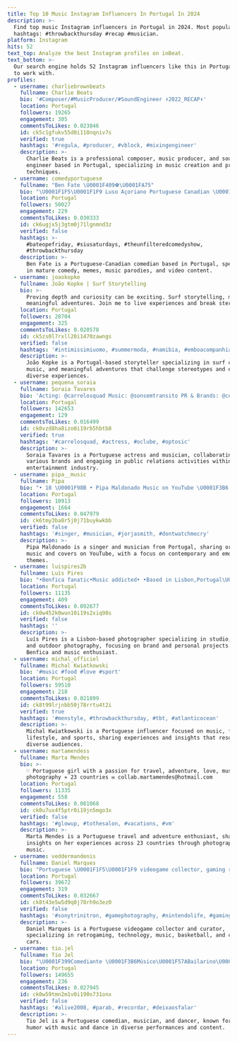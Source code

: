 ```yaml
---
title: Top 10 Music Instagram Influencers In Portugal In 2024
description: >-
  Find top music Instagram influencers in Portugal in 2024. Most popular
  hashtags: #throwbackthursday #recap #musician.
platform: Instagram
hits: 52
text_top: Analyze the best Instagram profiles on inBeat.
text_bottom: >-
  Our search engine holds 52 Instagram influencers like this in Portugal for you
  to work with.
profiles:
  - username: charliebrownbeats
    fullname: Charlie Beats
    bio: '#Composer/#MusicProducer/#SoundEngineer ⬇2022_RECAP⬇️'
    location: Portugal
    followers: 19265
    engagement: 305
    commentsToLikes: 0.023846
    id: ck5c1gfukv55d0i110nqniv7s
    verified: true
    hashtags: '#regula, #producer, #vblock, #mixingengineer'
    description: >-
      Charlie Beats is a professional composer, music producer, and sound
      engineer based in Portugal, specializing in music creation and production
      techniques.
  - username: comedyportuguese
    fullname: "Ben Fate \U0001F409⚽\U0001FA75"
    bio: "\U0001F1F5\U0001F1F9 Luso Açoriano Portuguese Canadian \U0001F1E8\U0001F1E6 \U0001F4F8 Memes, Videos, Music Parodies & Remixes\U0001F3B5 \U0001F51E Mature Portuguese Comedy \U0001F440 \U0001F30D For Booking Inquiries & Merch \U0001F447"
    location: Portugal
    followers: 50027
    engagement: 229
    commentsToLikes: 0.030333
    id: ck6ugjx5j3gtm0j71lgnmnd3z
    verified: false
    hashtags: >-
      #bateopefriday, #siusaturdays, #theunfilteredcomedyshow,
      #throwbackthursday
    description: >-
      Ben Fate is a Portuguese-Canadian comedian based in Portugal, specializing
      in mature comedy, memes, music parodies, and video content.
  - username: joaokopke
    fullname: João Kopke | Surf Storytelling
    bio: >-
      Proving depth and curiosity can be exciting. Surf storytelling, music and
      meaningful adventures. Join me to live experiences and break stereotypes!
    location: Portugal
    followers: 28704
    engagement: 325
    commentsToLikes: 0.020578
    id: ck5zs0l7rxll20i1470zawngs
    verified: false
    hashtags: '#intimissimiuomo, #summermoda, #namibia, #emboacompanhia'
    description: >-
      João Kopke is a Portugal-based storyteller specializing in surf culture,
      music, and meaningful adventures that challenge stereotypes and explore
      diverse experiences.
  - username: pequena_soraia
    fullname: Soraia Tavares
    bio: 'Acting: @carrelosquad Music: @sonsemtransito PR & Brands: @connosco.pt'
    location: Portugal
    followers: 142653
    engagement: 129
    commentsToLikes: 0.016499
    id: ck0vzd8ha8izo0i19rb5hbtb8
    verified: true
    hashtags: '#carrelosquad, #actress, #oclube, #optosic'
    description: >-
      Soraia Tavares is a Portuguese actress and musician, collaborating with
      various brands and engaging in public relations activities within the
      entertainment industry.
  - username: pipa__music
    fullname: Pipa
    bio: "• 18 \U0001F98B • Pipa Maldonado Music on YouTube \U0001F3B6 • Contact: ritabarradas@thinkoutloud.pt"
    location: Portugal
    followers: 10913
    engagement: 1664
    commentsToLikes: 0.047979
    id: ck6tmy3ba8r5j0j71buykwkbb
    verified: false
    hashtags: '#singer, #musician, #jorjasmith, #dontwatchmecry'
    description: >-
      Pipa Maldonado is a singer and musician from Portugal, sharing original
      music and covers on YouTube, with a focus on contemporary and emotive
      themes.
  - username: luispires2b
    fullname: Luís Pires
    bio: "•Benfica fanatic•Music addicted• •Based in Lisbon,Portugal\U0001F4CD •Studio, Indoor and Outdoor photography for brands or regular customers"
    location: Portugal
    followers: 11135
    engagement: 409
    commentsToLikes: 0.092677
    id: ck0w452k0wun10i19s2xiq98s
    verified: false
    hashtags: ''
    description: >-
      Luís Pires is a Lisbon-based photographer specializing in studio, indoor,
      and outdoor photography, focusing on brand and personal projects. A
      Benfica and music enthusiast.
  - username: michal_officiel
    fullname: Michal Kwiatkowski
    bio: '#music #food #love #sport'
    location: Portugal
    followers: 59510
    engagement: 218
    commentsToLikes: 0.021899
    id: ck8t99lrjnbb50j78rrtu4t2i
    verified: true
    hashtags: '#menstyle, #throwbackthursday, #tbt, #atlanticocean'
    description: >-
      Michal Kwiatkowski is a Portuguese influencer focused on music, food,
      lifestyle, and sports, sharing experiences and insights that resonate with
      diverse audiences.
  - username: martamendess
    fullname: Marta Mendes
    bio: >-
      ♡ Portuguese girl with a passion for travel, adventure, love, music and
      photography ✈ 23 countries ✉️ collab.martamendes@hotmail.com
    location: Portugal
    followers: 11335
    engagement: 558
    commentsToLikes: 0.081068
    id: ck0u7ux4f5ptr0i19jn5mgo3x
    verified: false
    hashtags: '#glowup, #tothesalon, #vacations, #vm'
    description: >-
      Marta Mendes is a Portuguese travel and adventure enthusiast, sharing
      insights on her experiences across 23 countries through photography and
      music.
  - username: veddermandenis
    fullname: Daniel Marques
    bio: "Portuguese \U0001F1F5\U0001F1F9 videogame collector, gaming room curator, retrogaming fan, tech addict, music lover, basketball fan and a sucker for classic cars."
    location: Portugal
    followers: 39672
    engagement: 319
    commentsToLikes: 0.032667
    id: ck8t43e5w5d9q0j78rh9o3ez0
    verified: false
    hashtags: '#sonytrinitron, #gamephotography, #nintendolife, #gamingsetup'
    description: >-
      Daniel Marques is a Portuguese videogame collector and curator,
      specializing in retrogaming, technology, music, basketball, and classic
      cars.
  - username: tio.jel
    fullname: Tio Jel
    bio: "\U0001F399Comediante \U0001F3B6Músico\U0001F57ABailarino\U0001F473‍♂️Guru Espectáculos: pedro@gigsonmars.com Parcerias: maildojel@gmail.com ⬇️ Nova Música - Deixa-os Falar ⬇️"
    location: Portugal
    followers: 149655
    engagement: 236
    commentsToLikes: 0.027945
    id: ck0w59tmn2m1v0i190o731onx
    verified: false
    hashtags: '#alive2008, #parab, #recordar, #deixaosfalar'
    description: >-
      Tio Jel is a Portuguese comedian, musician, and dancer, known for blending
      humor with music and dance in diverse performances and content.
---
```



